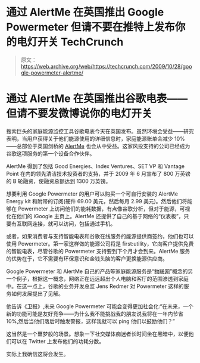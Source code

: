 # 通过 AlertMe 在英国推出 Google Powermeter 但请不要在推特上发布你的电灯开关 TechCrunch

> 原文：<https://web.archive.org/web/https://techcrunch.com/2009/10/28/google-powermeter-alertme/>

# 通过 AlertMe 在英国推出谷歌电表——但请不要发微博说你的电灯开关

搜索巨头的家庭能源监控工具谷歌电表今天在英国发布。虽然环境会受益——研究表明，当用户获得关于他们能源使用的详细信息时，家庭能源账单会减少 10%——总部位于英国剑桥的 [AlertMe](https://web.archive.org/web/20221209224503/http://www.alertme.com/) 也会从中受益。这家风投支持的公司已经成为谷歌这项服务的第一个设备合作伙伴。

AlertMe 得到了包括 Good Energies、Index Ventures、SET VP 和 Vantage Point 在内的领先清洁技术投资者的支持，并于 2009 年 6 月宣布了 800 万英镑的 B 轮融资，使融资总额达到 1300 万英镑。

想要利用 Google Powermeter 的用户可以购买一个可自行安装的 AlertMe Energy kit 和附带的订阅(硬件 69.00 美元，然后每月 2.99 美元)。然后他们将能够在 Powermeter 上访问他们的能耗数据，有点像谷歌分析，但对于能源，可视化在他们的 iGoogle 主页上。AlertMe 还提供了自己的基于网络的“仪表板”，只要有互联网连接，就可以访问，包括通过手机。

或者，如果消费者与支持智能电表和谷歌在线服务的能源提供商签约，他们也可以使用 Powermeter。第一家这样做的能源公司将是 first:utility，它向客户提供免费的智能电表，尽管谷歌的 Powermeter 支持要到下个月才会到来。AlertMe 服务的优势在于，它不需要有环保意识和金钱头脑的客户更换能源供应商。

Google Powermeter 和 AlertMe 自己的产品等家庭能源服务是“[物联网](https://web.archive.org/web/20221209224503/http://en.wikipedia.org/wiki/Internet_of_Things)”概念的另一个例子，根据这一概念，网络正在远远超出个人电脑和客厅的范围渗透到家庭中。在这一点上，谷歌的业务开发总监 Jens Redmer 对 Powermeter 这样的服务如何发展提出了见解。

他告诉《卫报》,未来 Google Powermeter 可能会变得更加社会化:“在未来，一个新的功能可能是友好竞争——为什么我不能挑战我的朋友说我将在一年内节省 10%,然后当他们落后时触发警报，这样我就可以 ping 他们以鼓励他们？”

这当然是一个噩梦般的场景。想象一下社交媒体痴迷者长时间坐在黑暗中，以便他们可以在 Twitter 上发布他们的功耗分数。

实际上我确信这将会发生。